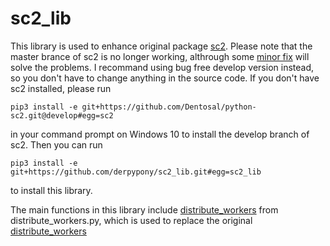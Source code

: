 # sc2_lib
This library is used to enhance original package [sc2](https://github.com/Dentosal/python-sc2/tree/develop). Please note that the master brance of sc2 is no longer working, althrough some [minor fix](https://github.com/Dentosal/python-sc2/issues/283) will solve the problems. I recommand using bug free develop version instead, so you don't have to change anything in the source code. If you don't have sc2 installed, please run 
```
pip3 install -e git+https://github.com/Dentosal/python-sc2.git@develop#egg=sc2
```
in your command prompt on Windows 10 to install the develop branch of sc2. Then you can run
```
pip3 install -e git+https://github.com/derpypony/sc2_lib.git#egg=sc2_lib
```
to install this library.

The main functions in this library include [distribute_workers](distribute_workers.py#L13) from distribute_workers.py, which is used to replace the original [distribute_workers](https://github.com/Dentosal/python-sc2/blob/84b1231eab91320204c146bd5682bb2a1b5f23cf/sc2/bot_ai.py#L293)
